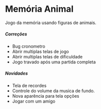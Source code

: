 # Memória Animal

Jogo da memória usando figuras de animais.

##### Correções

* Bug cronometro
* Abrir multiplas telas de jogo
* Abrir multiplas telas de dificuldade
* Jogo travado após uma partida completa

##### Novidades

* Tela de recordes
* Controle do volume da musica de fundo.
* Nova aparência para tela opções
* Jogar com um amigo
